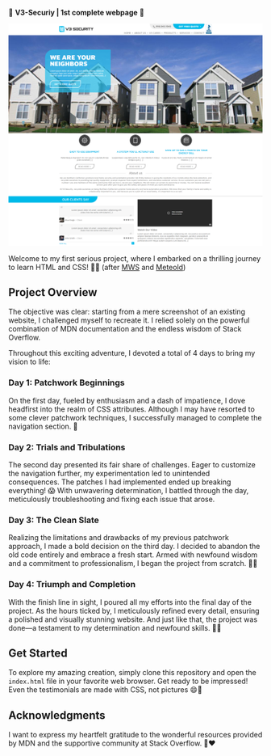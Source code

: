 🎉 **V3-Securiy | 1st complete webpage** 🎉

![Demo](demo.png)

Welcome to my first serious project, where I embarked on a thrilling journey to learn HTML and CSS! 💪✨ (after [MWS](https://github.com/TIPYexe/mws.github.io) and [Meteold](https://github.com/TIPYexe/Meteold))

## Project Overview

The objective was clear: starting from a mere screenshot of an existing website, I challenged myself to recreate it. I relied solely on the powerful combination of MDN documentation and the endless wisdom of Stack Overflow.

Throughout this exciting adventure, I devoted a total of 4 days to bring my vision to life:

### Day 1: Patchwork Beginnings

On the first day, fueled by enthusiasm and a dash of impatience, I dove headfirst into the realm of CSS attributes. Although I may have resorted to some clever patchwork techniques, I successfully managed to complete the navigation section. 🚀

### Day 2: Trials and Tribulations

The second day presented its fair share of challenges. Eager to customize the navigation further, my experimentation led to unintended consequences. The patches I had implemented ended up breaking everything! 😱 With unwavering determination, I battled through the day, meticulously troubleshooting and fixing each issue that arose.

### Day 3: The Clean Slate

Realizing the limitations and drawbacks of my previous patchwork approach, I made a bold decision on the third day. I decided to abandon the old code entirely and embrace a fresh start. Armed with newfound wisdom and a commitment to professionalism, I began the project from scratch. 💼✨

### Day 4: Triumph and Completion

With the finish line in sight, I poured all my efforts into the final day of the project. As the hours ticked by, I meticulously refined every detail, ensuring a polished and visually stunning website. And just like that, the project was done—a testament to my determination and newfound skills. 🎉🎊

## Get Started

To explore my amazing creation, simply clone this repository and open the `index.html` file in your favorite web browser. Get ready to be impressed! Even the testimonials are made with CSS, not pictures 😄🌟

## Acknowledgments

I want to express my heartfelt gratitude to the wonderful resources provided by MDN and the supportive community at Stack Overflow. 🙏❤️
